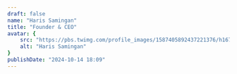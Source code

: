 ```yaml
---
draft: false
name: "Haris Samingan"
title: "Founder & CEO"
avatar: {
    src: "https://pbs.twimg.com/profile_images/1587405892437221376/h167Jlb2_400x400.jpg",
    alt: "Haris Samingan"
}
publishDate: "2024-10-14 18:09"
---
```

